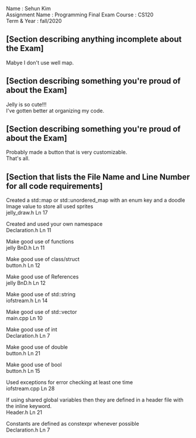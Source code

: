 Name              : Sehun Kim  
Assignment Name   : Programming Final Exam
Course            : CS120  
Term & Year       : fall/2020  

## [Section describing anything incomplete about the Exam]
Mabye I don't use well map.
  
## [Section describing something you're proud of about the Exam]  
Jelly is so cute!!!  
I've gotten better at organizing my code.  
  
## [Section describing something you're proud of about the Exam]  
Probably made a button that is very customizable.  
That's all.  
  
## [Section that lists the File Name and Line Number for all code requirements]  
  
Created a std::map or std::unordered_map with an enum key and a doodle Image value to store all used sprites  
	jelly_draw.h Ln 17  
  
Created and used your own namespace  
	Declaration.h Ln 11  
  
Make good use of functions  
  jelly BnD.h	Ln 11  
  
Make good use of class/struct  
	button.h	Ln 12  
  
Make good use of References  
	jelly BnD.h	Ln 12  
  
Make good use of std::string  
	iofstream.h Ln 14  
  
Make good use of std::vector  
	main.cpp Ln 10  
  
Make good use of int  
	Declaration.h Ln 7  
  
Make good use of double  
	button.h Ln 21  
  
Make good use of bool  
	button.h Ln 15  
  
Used exceptions for error checking at least one time  
	iofstream.cpp Ln 28  
  
If using shared global variables then they are defined in a header file with the inline keyword.  
	Header.h	Ln 21  
  
Constants are defined as constexpr whenever possible  
	Declaration.h Ln 7  
  
  
